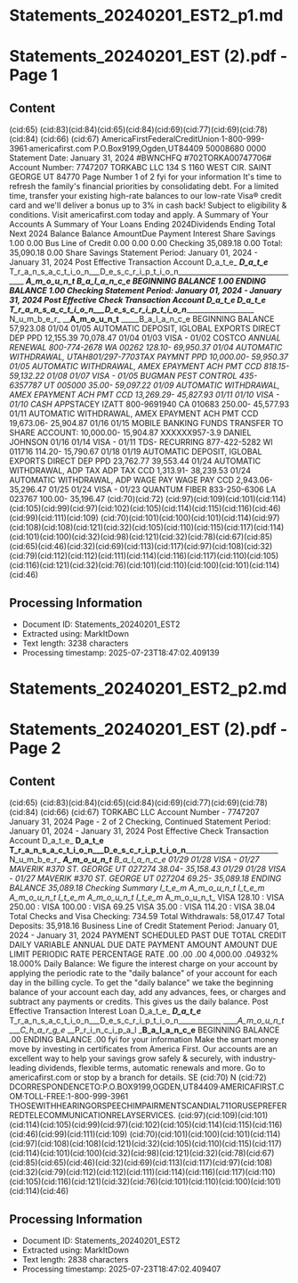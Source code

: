 # Statements_20240201_EST2_p1.md

<!--
chunk_id: Statements_20240201_EST2_p1
source: Statements_20240201_EST (2).pdf
page: 1
category: financial
hash: 0061151eae4b717e5ace746fd7409bdf294dfa188de165e21da9bc1ca79ee62d
-->

# Statements_20240201_EST (2).pdf - Page 1

## Content
(cid:65)
(cid:83)(cid:84)(cid:65)(cid:84)(cid:69)(cid:77)(cid:69)(cid:78)(cid:84)
(cid:66)
(cid:67)
AmericaFirstFederalCreditUnion·1-800-999-3961·americafirst.com
P.O.Box9199,Ogden,UT84409
50008680 0000 Statement Date: January 31, 2024
#BWNCHFQ
#702TORKA00747706# Account Number: 7747207
TORKABC LLC
134 S 1160 WEST CIR.
SAINT GEORGE UT 84770
Page Number 1 of 2
fyi for your information
It's time to refresh the family's financial priorities by consolidating debt. For a limited time,
transfer your existing high-rate balances to our low-rate Visa® credit card and we'll
deliver a bonus up to 3% in cash back! Subject to eligibility & conditions.
Visit americafirst.com today and apply.
A Summary of Your Accounts A Summary of Your Loans
Ending 2024Dividends Ending Total Next 2024
Balance Balance AmountDue Payment Interest
Share Savings 1.00 0.00 Bus Line of Credit 0.00 0.00 0.00
Checking 35,089.18 0.00
Total: 35,090.18 0.00
Share Savings
Statement Period: January 01, 2024 - January 31, 2024
Post Effective Transaction Account
D_a_t_e_ ___D_a_t_e___ T_r_a_n_s_a_c_t_i_o_n___D_e_s_c_r_i_p_t_i_o_n___________________________________ ____A_m_o_u_n_t_ _____B_a_l_a_n_c_e
BEGINNING BALANCE 1.00
ENDING BALANCE 1.00
Checking
Statement Period: January 01, 2024 - January 31, 2024
Post Effective Check Transaction Account
D_a_t_e_ ____D_a_t_e__ T_r_a_n_s_a_c_t_i_o_n___D_e_s_c_r_i_p_t_i_o_n____________________________ N_u_m_b_e_r_ ____A_m_o_u_n_t__ _____B_a_l_a_n_c_e
BEGINNING BALANCE 57,923.08
01/04 01/05 AUTOMATIC DEPOSIT, IGLOBAL EXPORTS DIRECT DEP PPD 12,155.39 70,078.47
01/04 01/03 VISA - 01/02 COSTCO *ANNUAL RENEWAL 800-774-2678 WA 00262 128.10- 69,950.37
01/04 AUTOMATIC WITHDRAWAL, UTAH801/297-7703TAX PAYMNT PPD 10,000.00- 59,950.37
01/05 AUTOMATIC WITHDRAWAL, AMEX EPAYMENT ACH PMT CCD 818.15- 59,132.22
01/08 01/07 VISA - 01/05 BUGMAN PEST CONTROL 435-6357787 UT 005000 35.00- 59,097.22
01/09 AUTOMATIC WITHDRAWAL, AMEX EPAYMENT ACH PMT CCD 13,269.29- 45,827.93
01/11 01/10 VISA - 01/10 CASH APP*STACEY IZATT 800-9691940 CA 010683 250.00- 45,577.93
01/11 AUTOMATIC WITHDRAWAL, AMEX EPAYMENT ACH PMT CCD 19,673.06- 25,904.87
01/16 01/15 MOBILE BANKING FUNDS TRANSFER TO SHARE ACCOUNT: 10,000.00- 15,904.87
XXXXXX957-3.9 DANIEL JOHNSON
01/16 01/14 VISA - 01/11 TDS- RECURRING 877-422-5282 WI 011716 114.20- 15,790.67
01/18 01/19 AUTOMATIC DEPOSIT, IGLOBAL EXPORTS DIRECT DEP PPD 23,762.77 39,553.44
01/24 AUTOMATIC WITHDRAWAL, ADP TAX ADP TAX CCD 1,313.91- 38,239.53
01/24 AUTOMATIC WITHDRAWAL, ADP WAGE PAY WAGE PAY CCD 2,943.06- 35,296.47
01/25 01/24 VISA - 01/23 QUANTUM FIBER 833-250-6306 LA 023767 100.00- 35,196.47
(cid:70)(cid:72)
(cid:97)(cid:109)(cid:101)(cid:114)(cid:105)(cid:99)(cid:97)(cid:102)(cid:105)(cid:114)(cid:115)(cid:116)(cid:46)(cid:99)(cid:111)(cid:109)
(cid:70)(cid:101)(cid:100)(cid:101)(cid:114)(cid:97)(cid:108)(cid:108)(cid:121)(cid:32)(cid:105)(cid:110)(cid:115)(cid:117)(cid:114)(cid:101)(cid:100)(cid:32)(cid:98)(cid:121)(cid:32)(cid:78)(cid:67)(cid:85)(cid:65)(cid:46)(cid:32)(cid:69)(cid:113)(cid:117)(cid:97)(cid:108)(cid:32)(cid:79)(cid:112)(cid:112)(cid:111)(cid:114)(cid:116)(cid:117)(cid:110)(cid:105)(cid:116)(cid:121)(cid:32)(cid:76)(cid:101)(cid:110)(cid:100)(cid:101)(cid:114)(cid:46)

## Processing Information
- Document ID: Statements_20240201_EST2
- Extracted using: MarkItDown
- Text length: 3238 characters
- Processing timestamp: 2025-07-23T18:47:02.409139


# Statements_20240201_EST2_p2.md

<!--
chunk_id: Statements_20240201_EST2_p2
source: Statements_20240201_EST (2).pdf
page: 2
category: financial
hash: 0061151eae4b717e5ace746fd7409bdf294dfa188de165e21da9bc1ca79ee62d
-->

# Statements_20240201_EST (2).pdf - Page 2

## Content
(cid:65)
(cid:83)(cid:84)(cid:65)(cid:84)(cid:69)(cid:77)(cid:69)(cid:78)(cid:84)
(cid:66)
(cid:67)
TORKABC LLC Account Number - 7747207 January 31, 2024 Page - 2 of 2
Checking, Continued
Statement Period: January 01, 2024 - January 31, 2024
Post Effective Check Transaction Account
D_a_t_e_ ____D_a_t_e__ T_r_a_n_s_a_c_t_i_o_n___D_e_s_c_r_i_p_t_i_o_n____________________________ N_u_m_b_e_r_ ____A_m_o_u_n_t__ _____B_a_l_a_n_c_e
01/29 01/28 VISA - 01/27 MAVERIK #370 ST. GEORGE UT 027274 38.04- 35,158.43
01/29 01/28 VISA - 01/27 MAVERIK #370 ST. GEORGE UT 027204 69.25- 35,089.18
ENDING BALANCE 35,089.18
Checking Summary
I_t_e_m_ A_m_o_u_n_t_ I_t_e_m_ A_m_o_u_n_t_ I_t_e_m_ A_m_o_u_n_t_ I_t_e_m_ A_m_o_u_n_t_
VISA 128.10 : VISA 250.00 : VISA 100.00 : VISA 69.25
VISA 35.00 : VISA 114.20 : VISA 38.04
Total Checks and Visa Checking: 734.59 Total Withdrawals: 58,017.47 Total Deposits: 35,918.16
Business Line of Credit
Statement Period: January 01, 2024 - January 31, 2024
PAYMENT SCHEDULED PAST DUE TOTAL CREDIT DAILY VARIABLE ANNUAL
DUE DATE PAYMENT AMOUNT AMOUNT DUE LIMIT PERIODIC RATE PERCENTAGE RATE
.00 .00 .00 4,000.00 .04932% 18.000%
Daily Balance: We figure the interest charge on your account by applying the periodic rate to the "daily balance" of
your account for each day in the billing cycle. To get the "daily balance" we take the beginning balance of your
account each day, add any advances, fees, or charges and subtract any payments or credits. This gives us the daily
balance.
Post Effective Transaction Interest Loan
D_a_t_e_ ___D_a_t_e___ T_r_a_n_s_a_c_t_i_o_n___D_e_s_c_r_i_p_t_i_o_n____________ _____A_m_o_u_n_t_ ____C_h_a_r_g_e_ __P_r_i_n_c_i_p_a_l ___B_a_l_a_n_c_e__
BEGINNING BALANCE .00
ENDING BALANCE .00
fyi for your information
Make the smart money move by investing in certificates from America First. Our accounts
are an excellent way to help your savings grow safely & securely, with industry-leading
dividends, flexible terms, automatic renewals and more. Go to americafirst.com or
stop by a branch for details.
SE (cid:70) N (cid:72) DCORRESPONDENCETO:P.O.BOX9199,OGDEN,UT84409·AMERICAFIRST.COM·TOLL-FREE:1-800-999-3961
THOSEWITHHEARINGORSPEECHIMPAIRMENTSCANDIAL711ORUSEPREFERREDTELECOMMUNICATIONRELAYSERVICES.
(cid:97)(cid:109)(cid:101)(cid:114)(cid:105)(cid:99)(cid:97)(cid:102)(cid:105)(cid:114)(cid:115)(cid:116)(cid:46)(cid:99)(cid:111)(cid:109)
(cid:70)(cid:101)(cid:100)(cid:101)(cid:114)(cid:97)(cid:108)(cid:108)(cid:121)(cid:32)(cid:105)(cid:110)(cid:115)(cid:117)(cid:114)(cid:101)(cid:100)(cid:32)(cid:98)(cid:121)(cid:32)(cid:78)(cid:67)(cid:85)(cid:65)(cid:46)(cid:32)(cid:69)(cid:113)(cid:117)(cid:97)(cid:108)(cid:32)(cid:79)(cid:112)(cid:112)(cid:111)(cid:114)(cid:116)(cid:117)(cid:110)(cid:105)(cid:116)(cid:121)(cid:32)(cid:76)(cid:101)(cid:110)(cid:100)(cid:101)(cid:114)(cid:46)

## Processing Information
- Document ID: Statements_20240201_EST2
- Extracted using: MarkItDown
- Text length: 2838 characters
- Processing timestamp: 2025-07-23T18:47:02.409407